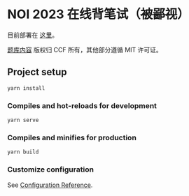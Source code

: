 # NOI 2023 在线背笔试（~~被鄙视~~）

目前部署在 [这里](https://notes.sshwy.name/static/beibishi2022)。

[题库内容](./data) 版权归 CCF 所有，其他部分遵循 MIT 许可证。

## Project setup

```
yarn install
```

### Compiles and hot-reloads for development

```
yarn serve
```

### Compiles and minifies for production

```
yarn build
```

### Customize configuration

See [Configuration Reference](https://cli.vuejs.org/config/).
